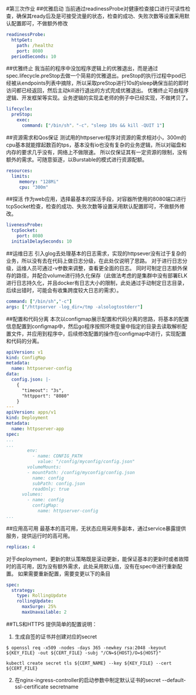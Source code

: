 #第三次作业
##优雅启动
当前通过readinessProbe对健康检查接口进行可读性检查，确保其ready后及是可接受流量的状态，检查的成功、失败次数等设置采用默认配置即可，不做额外修改
```YAML
readinessProbe:
  httpGet:  
    path: /healthz 
    port: 8080
  periodSeconds: 10
```

##优雅终止
我当前的程序中没加程序逻辑上的优雅退出，而是通过spec.lifecycle.preStop去做一个简易的优雅退出。preStop的执行过程中pod已经被从endpoints列表中摘除，所以采取preStop进行10s的sleep确保当前的即时访问都已经返回，然后主动kill进行退出的方式完成优雅退出。
优雅终止可由程序逻辑、开发框架等实现。业务逻辑的实现孟老师的例子中已经实现，不做拷贝了。
```YAML
lifecycle:
  preStop:
    exec:
      command: ["/bin/sh"，"-c"，"sleep 10s && kill -QUIT 1"]
```

##资源需求和Qos保证
测试用的httpserver程序对资源的需求相对小，300m的cpu基本就能撑起数百的tps，基本没有io也没有复杂的业务逻辑，所以对磁盘和内存的要求几乎没有，网络上不做限速。
所以仅保证其有一定资源的限制，没有额外的需求。可随意驱逐，以Burstable的模式进行资源配额。
```yaml
resources:
  limits:
     memory: "128Mi"
     cpu: "300m"
```

##探活
作为web应用，选择最基本的探活手段，对容器所使用的8080端口进行tcpSocket检查，检查的成功、失败次数等设置采用默认配置即可，不做额外修改。
```YAML
livenessProbe:
  tcpSocket:
    port: 8080
  initialDelaySeconds: 10
```

##运维日志
引入glog去处理基本的日志需求，实现的httpsever没有过于复杂的业务，所以没有去在代码上做日志分级，在此处仅说明了思路。
对于进行日志分级，运维人员可通过-v参数来调整，查看更全面的日志。
同时可制定日志额外保存的路径，并配合volume进行持久化保存（此做法考虑的是集群中没有部署ELK进行日志持久化，并且docker有日志大小的限制，此处通过手动制定日志目录，后续出错时，可能会有收集跨度较大日志的需求）。
```YAML
command: ["/bin/sh","-c"]
args: ["/httpserver -log_dir=/tmp -alsologtostderr"]
```

##配置和代码分离
本次以configmap展示配置和代码分离的思路，将基本的配置信息配置到configmap中，然后go程序按照环境变量中指定的目录去读取解析配置文件，并应用到程序中，后续修改配置的操作在configmap中进行，实现配置和代码的分离。
```YAML
apiVersion: v1
kind: ConfigMap
metadata:
  name: httpserver-config
data:
  config.json: |-
    {
      "timeout": "3s",
      "httpport": "8080"
    }
---
apiVersion: apps/v1
kind: Deployment
metadata:
  name: httpserver-app
spec:
...
...
        env:
          - name: CONFIG_PATH
            value: "/config/myconfig/config.json"
        volumeMounts:
        - mountPath: /config/myconfig/config.json
          name: config
          subPath: config.json
          readOnly: true
      volumes:
        - name: config
          configMap:
            name: httpserver-config
...
```

##应用高可用
最基本的高可用，无状态应用采用多副本，通过service暴露提供服务，提供运行时的高可用。
```yaml
replicas: 4
```

对于deployment，更新的默认策略既是滚动更新，能保证基本的更新时或者故障时的高可用，因为没有额外需求，此处采用默认值，没有在spec中进行重新配置。
如果需要重新配置，需要变更以下的条目
```YAML
spec:
  strategy:
    type: RollingUpdate
    rollingUpdate:
      maxSurge: 25%
      maxUnavailable: 2  
```

##TLS和HTTPS
提供简单的配置说明：
1. 生成自签的证书并创建对应的secret
 ```shell
$ openssl req -x509 -nodes -days 365 -newkey rsa:2048 -keyout ${KEY_FILE} -out ${CERT_FILE} -subj "/CN=${HOST}/O=${HOST}"

kubectl create secret tls ${CERT_NAME} --key ${KEY_FILE} --cert ${CERT_FILE}
```
2. 在nginx-ingress-controller的启动参数中制定默认证书的secret
--default-ssl-certificate secretname